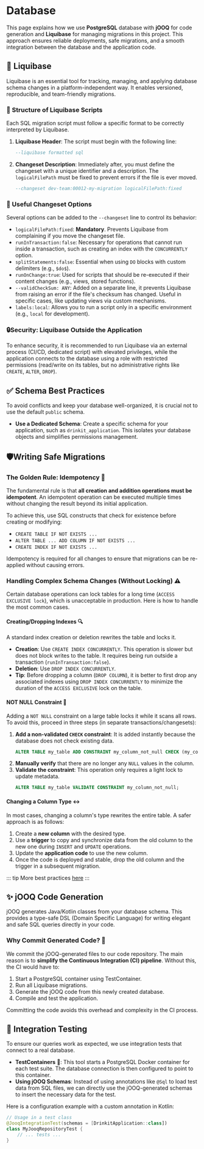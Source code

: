# Database

This page explains how we use **PostgreSQL** database with **jOOQ** for code generation and **Liquibase** for managing migrations in this project.
This approach ensures reliable deployments, safe migrations, and a smooth integration between the database and the application code.

## 🐘 Liquibase

Liquibase is an essential tool for tracking, managing, and applying database schema changes in a platform-independent way. It enables versioned, reproducible, and team-friendly migrations.

### 📜 Structure of Liquibase Scripts

Each SQL migration script must follow a specific format to be correctly interpreted by Liquibase.

1.  **Liquibase Header**: The script must begin with the following line:
    ```sql
    --liquibase formatted sql
    ```

2.  **Changeset Description**: Immediately after, you must define the changeset with a unique identifier and a description. The `logicalFilePath` must be fixed to prevent errors if the file is ever moved.
    ```sql
    --changeset dev-team:00012-my-migration logicalFilePath:fixed
    ```

### 🧰 Useful Changeset Options

Several options can be added to the `--changeset` line to control its behavior:

-   `logicalFilePath:fixed`: **Mandatory**. Prevents Liquibase from complaining if you move the changeset file.
-   `runInTransaction:false`: Necessary for operations that cannot run inside a transaction, such as creating an index with the `CONCURRENTLY` option.
-   `splitStatements:false`: Essential when using `DO` blocks with custom delimiters (e.g., `$do$`).
-   `runOnChange:true`: Used for scripts that should be re-executed if their content changes (e.g., views, stored functions).
-   `--validCheckSum: ANY`: Added on a separate line, it prevents Liquibase from raising an error if the file's checksum has changed. Useful in specific cases, like updating views via custom mechanisms.
-   `labels:local`: Allows you to run a script only in a specific environment (e.g., `local` for development).

### 🔒Security: Liquibase Outside the Application

To enhance security, it is recommended to run Liquibase via an external process (CI/CD, dedicated script) with elevated privileges, while the application connects to the database using a role with restricted permissions (read/write on its tables, but no administrative rights like `CREATE`, `ALTER`, `DROP`).

## ✅ Schema Best Practices

To avoid conflicts and keep your database well-organized, it is crucial not to use the default `public` schema.

-   **Use a Dedicated Schema**: Create a specific schema for your application, such as `drinkit_application`. This isolates your database objects and simplifies permissions management.

## 🛡️Writing Safe Migrations

### The Golden Rule: Idempotency 🔄

The fundamental rule is that **all creation and addition operations must be idempotent**.
An idempotent operation can be executed multiple times without changing the result beyond its initial application.

To achieve this, use SQL constructs that check for existence before creating or modifying:
-   `CREATE TABLE IF NOT EXISTS ...`
-   `ALTER TABLE ... ADD COLUMN IF NOT EXISTS ...`
-   `CREATE INDEX IF NOT EXISTS ...`

Idempotency is required for all changes to ensure that migrations can be re-applied without causing errors.

### Handling Complex Schema Changes (Without Locking) ⚠️

Certain database operations can lock tables for a long time (`ACCESS EXCLUSIVE lock`), which is unacceptable in production. Here is how to handle the most common cases.

#### Creating/Dropping Indexes 🔍

A standard index creation or deletion rewrites the table and locks it.

-   **Creation**: Use `CREATE INDEX CONCURRENTLY`. This operation is slower but does not block writes to the table. It requires being run outside a transaction (`runInTransaction:false`).
-   **Deletion**: Use `DROP INDEX CONCURRENTLY`.
-   **Tip**: Before dropping a column (`DROP COLUMN`), it is better to first drop any associated indexes using `DROP INDEX CONCURRENTLY` to minimize the duration of the `ACCESS EXCLUSIVE` lock on the table.

#### NOT NULL Constraint 🚫

Adding a `NOT NULL` constraint on a large table locks it while it scans all rows. To avoid this, proceed in three steps (in separate transactions/changesets):

1.  **Add a non-validated `CHECK` constraint**: It is added instantly because the database does not check existing data.
    ```sql
    ALTER TABLE my_table ADD CONSTRAINT my_column_not_null CHECK (my_column IS NOT NULL) NOT VALID;
    ```
2.  **Manually verify** that there are no longer any `NULL` values in the column.
3.  **Validate the constraint**: This operation only requires a light lock to update metadata.
    ```sql
    ALTER TABLE my_table VALIDATE CONSTRAINT my_column_not_null;
    ```

#### Changing a Column Type ↔️

In most cases, changing a column's type rewrites the entire table. A safer approach is as follows:
1.  Create a **new column** with the desired type.
2.  Use a **trigger** to copy and synchronize data from the old column to the new one during `INSERT` and `UPDATE` operations.
3.  Update the **application code** to use the new column.
4.  Once the code is deployed and stable, drop the old column and the trigger in a subsequent migration.

::: tip
More best practices [here](https://medium.com/paypal-tech/postgresql-at-scale-database-schema-changes-without-downtime-20d3749ed680)
:::

## ✨ jOOQ Code Generation

jOOQ generates Java/Kotlin classes from your database schema. This provides a type-safe DSL (Domain Specific Language) for writing elegant and safe SQL queries directly in your code.

### Why Commit Generated Code? 🚀

We commit the jOOQ-generated files to our code repository. The main reason is to **simplify the Continuous Integration (CI) pipeline**. Without this, the CI would have to:
1.  Start a PostgreSQL container using TestContainer.
2.  Run all Liquibase migrations.
3.  Generate the jOOQ code from this newly created database.
4.  Compile and test the application.

Committing the code avoids this overhead and complexity in the CI process.

## 🧪 Integration Testing

To ensure our queries work as expected, we use integration tests that connect to a real database.

-   **TestContainers** 🐳: This tool starts a PostgreSQL Docker container for each test suite. The database connection is then configured to point to this container.
-   **Using jOOQ Schemas**: Instead of using annotations like `@Sql` to load test data from SQL files, we can directly use the jOOQ-generated schemas to insert the necessary data for the test.

Here is a configuration example with a custom annotation in Kotlin:
```kotlin
// Usage in a test class
@JooqIntegrationTest(schemas = [DrinkitApplication::class])
class MyJooqRepositoryTest {
    // ... tests ...
}
```